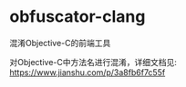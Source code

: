 # obfuscator-clang
混淆Objective-C的前端工具

对Objective-C中方法名进行混淆，详细文档见:
https://www.jianshu.com/p/3a8fb6f7c55f
